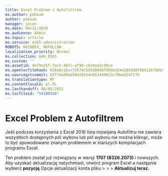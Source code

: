 ```yaml
---
title: Excel Problem z Autofiltrem
ms.author: pebaum
author: pebaum
manager: jecon
ms.date: 04/21/2020
ms.audience: Admin
ms.topic: article
ms.service: o365-administration
ROBOTS: NOINDEX, NOFOLLOW
localization_priority: Normal
ms.collection: Adm_O365
ms.custom: ''
ms.assetid: 4ef9e25f-7ac3-46fc-af90-cb24ad1c99ce
ms.openlocfilehash: b50a0c2bcc72674c55938608f09de324a18433879b4126fb0e9c3314480dc180
ms.sourcegitcommit: b5f7da89a650d2915dc652449623c78be6247175
ms.translationtype: MT
ms.contentlocale: pl-PL
ms.lasthandoff: 08/05/2021
ms.locfileid: "54100556"
---
```

# <a name="excel-autofilter-issue"></a>Excel Problem z Autofiltrem

Jeśli podczas korzystania z Excel 2016 lista rozwijana Autofiltru nie zawiera wszystkich dostępnych pól wyboru lub pól wyboru nie można kliknąć, może to być spowodowane znanym problemem w starszych kompilacjach programu Excel. 
  
Ten problem został już rozwiązany w wersji **1707 (8326.2073)** i nowszych. Aby uzyskać aktualizację natychmiast, otwórz program Excel a następnie wybierz **pozycję** Opcje aktualizacji konta pliku \>  \>  \> **Aktualizuj teraz.**
  

